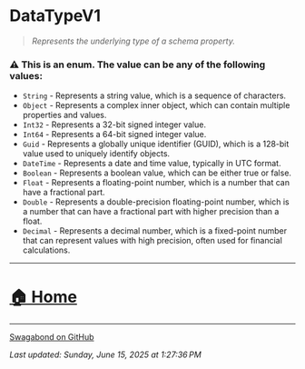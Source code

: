 # DataTypeV1

> *Represents the underlying type of a schema property.* 


### ⚠️ This is an enum.  The value can be any of the following values:

* `String` - Represents a string value, which is a sequence of characters.
* `Object` - Represents a complex inner object, which can contain multiple properties and values.
* `Int32` - Represents a 32-bit signed integer value.
* `Int64` - Represents a 64-bit signed integer value.
* `Guid` - Represents a globally unique identifier (GUID), which is a 128-bit value used to uniquely identify objects.
* `DateTime` - Represents a date and time value, typically in UTC format.
* `Boolean` - Represents a boolean value, which can be either true or false.
* `Float` - Represents a floating-point number, which is a number that can have a fractional part.
* `Double` - Represents a double-precision floating-point number, which is a number that can have a fractional part with higher precision than a float.
* `Decimal` - Represents a decimal number, which is a fixed-point number that can represent values with high precision, often used for financial calculations.

___


# [🏠 Home](./ApiV1.md)


___

[Swagabond on GitHub](https://github.com/jordanbleu/swagabond)

*Last updated: Sunday, June 15, 2025 at 1:27:36 PM*
